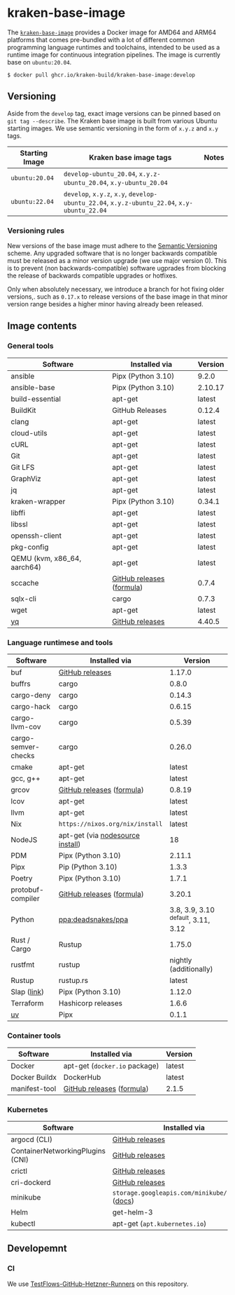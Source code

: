 # kraken-base-image

  [pkg]: https://github.com/kraken-build/kraken-base-image/pkgs/container/kraken-base-image

The [`kraken-base-image`][pkg] provides a Docker image for AMD64 and ARM64 platforms that comes pre-bundled with
a lot of different common programming language runtimes and toolchains, intended to be used as a runtime
image for continuous integration pipelines. The image is currently base on `ubuntu:20.04`.

    $ docker pull ghcr.io/kraken-build/kraken-base-image:develop

## Versioning

Aside from the `develop` tag, exact image versions can be pinned based on `git tag --describe`. The Kraken base image
is built from various Ubuntu starting images. We use semantic versioning in the form of `x.y.z` and `x.y` tags.

| Starting Image | Kraken base image tags                                                                      | Notes |
|----------------|---------------------------------------------------------------------------------------------|-------|
| `ubuntu:20.04` | `develop-ubuntu_20.04`, `x.y.z-ubuntu_20.04`, `x.y-ubuntu_20.04`                            |       |
| `ubuntu:22.04` | `develop`, `x.y.z`, `x.y`, `develop-ubuntu_22.04`, `x.y.z-ubuntu_22.04`, `x.y-ubuntu_22.04` |       |

### Versioning rules

New versions of the base image must adhere to the [Semantic Versioning](https://semver.org/) scheme. Any upgraded software
that is no longer backwards compatible must be released as a minor version upgrade (we use major version 0). This is to prevent
(non backwards-compatible) software ugprades from blocking the release of backwards compatible upgrades or hotfixes.

Only when absolutely necessary, we introduce a branch for hot fixing older versions,. such as `0.17.x` to release versions of
the base image in that minor version range besides a higher minor having already been released.

## Image contents

### General tools

| Software                               | Installed via                                                                                   | Version |
|----------------------------------------|-------------------------------------------------------------------------------------------------|---------|
| ansible                                | Pipx (Python 3.10)                                                                              | 9.2.0   |
| ansible-base                           | Pipx (Python 3.10)                                                                              | 2.10.17 |
| build-essential                        | apt-get                                                                                         | latest  |
| BuildKit                               | GitHub Releases                                                                                 | 0.12.4  |
| clang                                  | apt-get                                                                                         | latest  |
| cloud-utils                            | apt-get                                                                                         | latest  |
| cURL                                   | apt-get                                                                                         | latest  |
| Git                                    | apt-get                                                                                         | latest  |
| Git LFS                                | apt-get                                                                                         | latest  |
| GraphViz                               | apt-get                                                                                         | latest  |
| jq                                     | apt-get                                                                                         | latest  |
| kraken-wrapper                         | Pipx (Python 3.10)                                                                              | 0.34.1  |
| libffi                                 | apt-get                                                                                         | latest  |
| libssl                                 | apt-get                                                                                         | latest  |
| openssh-client                         | apt-get                                                                                         | latest  |
| pkg-config                             | apt-get                                                                                         | latest  |
| QEMU (kvm, x86_64, aarch64)            | apt-get                                                                                         | latest  |
| sccache                                | [GitHub releases](https://github.com/mozilla/sccache/releases) ([formula](formulae/sccache.py)) | 0.7.4   |
| sqlx-cli                               | cargo                                                                                           | 0.7.3   |
| wget                                   | apt-get                                                                                         | latest  |
| [yq](https://mikefarah.gitbook.io/yq/) | [GitHub releases](https://github.com/mikefarah/yq/releases)                                     | 4.40.5  |

### Language runtimese and tools

| Software                                               | Installed via                                                                                                      | Version                                       |
|--------------------------------------------------------|--------------------------------------------------------------------------------------------------------------------|-----------------------------------------------|
| buf                                                    | [GitHub releases](https://github.com/bufbuild/buf/releases)                                                        | 1.17.0                                        |
| buffrs                                                 | cargo                                                                                                              | 0.8.0                                         |
| cargo-deny                                             | cargo                                                                                                              | 0.14.3                                        |
| cargo-hack                                             | cargo                                                                                                              | 0.6.15                                        |
| cargo-llvm-cov                                         | cargo                                                                                                              | 0.5.39                                        |
| cargo-semver-checks                                    | cargo                                                                                                              | 0.26.0                                        |
| cmake                                                  | apt-get                                                                                                            | latest                                        |
| gcc, g++                                               | apt-get                                                                                                            | latest                                        |
| grcov                                                  | [GitHub releases](https://github.com/mozilla/grcov/releases) ([formula](formulae/grcov.py))                        | 0.8.19                                        |
| lcov                                                   | apt-get                                                                                                            | latest                                        |
| llvm                                                   | apt-get                                                                                                            | latest                                        |
| Nix                                                    | `https://nixos.org/nix/install`                                                                                    | latest                                        |
| NodeJS                                                 | apt-get (via [nodesource install](https://github.com/nodesource/distributions#debinstall))                         | 18                                            |
| PDM                                                    | Pipx (Python 3.10)                                                                                                 | 2.11.1                                        |
| Pipx                                                   | Pip (Python 3.10)                                                                                                  | 1.3.3                                         |
| Poetry                                                 | Pipx (Python 3.10)                                                                                                 | 1.7.1                                         |
| protobuf-compiler                                      | [GitHub releases](https://github.com/protocolbuffers/protobuf/releases) ([formula](formulae/protobuf-compiler.py)) | 3.20.1                                        |
| Python                                                 | [ppa:deadsnakes/ppa](https://launchpad.net/~deadsnakes/+archive/ubuntu/ppa)                                        | 3.8, 3.9, 3.10 <sup>default</sup>, 3.11, 3.12 |
| Rust / Cargo                                           | Rustup                                                                                                             | 1.75.0                                        |
| rustfmt                                                | rustup                                                                                                             | nightly (additionally)                        |
| Rustup                                                 | rustup.rs                                                                                                          | latest                                        |
| Slap ([link](https://github.com/python-slap/slap-cli)) | Pipx (Python 3.10)                                                                                                 | 1.12.0                                        |
| Terraform                                              | Hashicorp releases                                                                                                 | 1.6.6                                         |
| [uv](https://astral.sh/blog/uv)                        | Pipx                                                                                                               | 0.1.1                                         |

### Container tools

| Software      | Installed via                                                                                              | Version |
|---------------|------------------------------------------------------------------------------------------------------------|---------|
| Docker        | apt-get (`docker.io` package)                                                                              | latest  |
| Docker Buildx | DockerHub                                                                                                  | latest  |
| manifest-tool | [GitHub releases](https://github.com/estesp/manifest-tool/releases) ([formula](formulae/manifest-tool.py)) | 2.1.5   |

### Kubernetes

| Software                         | Installed via                                                                                 | Version |
|----------------------------------|-----------------------------------------------------------------------------------------------|---------|
| argocd (CLI)                     | [GitHub releases](https://github.com/argoproj/argo-cd/releases)                               | 2.10.2  |
| ContainerNetworkingPlugins (CNI) | [GitHub releases](https://github.com/containernetworking/plugins/releases)                    | v1.4.0  |
| crictl                           | [GitHub releases](https://github.com/kubernetes-sigs/cri-tools/releases)                      | v1.29.0 |
| cri-dockerd                      | [GitHub releases](https://github.com/Mirantis/cri-dockerd/releases)                           | v0.3.10 |
| minikube                         | `storage.googleapis.com/minikube/releases` ([docs](https://minikube.sigs.k8s.io/docs/start/)) | v1.32.0 |
| Helm                             | get-helm-3                                                                                    | latest  |
| kubectl                          | apt-get (`apt.kubernetes.io`)                                                                 | 1.28.4  |

## Developemnt

### CI

We use [TestFlows-GitHub-Hetzner-Runners](https://github.com/testflows/TestFlows-GitHub-Hetzner-Runners) on this
repository.
